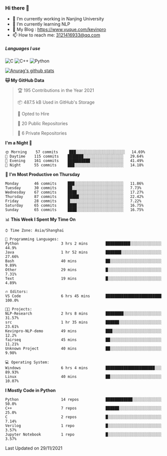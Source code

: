 ### Hi there 👋

- 🔭 I’m currently working in Nanjing University
- 🌱 I’m currently learning NLP
- 👯 My Blog : https://www.yuque.com/kevinpro
- 📫 How to reach me: 3121416933@qq.com

##### Languages I use
![C](https://img.shields.io/badge/-C-000000?style=flat&logo=c)
![C++](https://img.shields.io/badge/-C++-000000?style=flat&logo=c%2B%2B)
![Python](https://img.shields.io/badge/-Python-000000?style=flat&logo=python)

[![Anurag's github stats](https://github-readme-stats.vercel.app/api?username=Ricardokevins)](https://github.com/anuraghazra/github-readme-stats)

<!--START_SECTION:waka-->
**🐱 My GitHub Data** 

> 🏆 195 Contributions in the Year 2021
 > 
> 📦 487.5 kB Used in GitHub's Storage 
 > 
> 💼 Opted to Hire
 > 
> 📜 20 Public Repositories 
 > 
> 🔑 6 Private Repositories  
 > 
**I'm a Night 🦉** 

```text
🌞 Morning    57 commits     ███░░░░░░░░░░░░░░░░░░░░░░   14.69% 
🌆 Daytime    115 commits    ███████░░░░░░░░░░░░░░░░░░   29.64% 
🌃 Evening    161 commits    ██████████░░░░░░░░░░░░░░░   41.49% 
🌙 Night      55 commits     ███░░░░░░░░░░░░░░░░░░░░░░   14.18%

```
📅 **I'm Most Productive on Thursday** 

```text
Monday       46 commits     ███░░░░░░░░░░░░░░░░░░░░░░   11.86% 
Tuesday      30 commits     ██░░░░░░░░░░░░░░░░░░░░░░░   7.73% 
Wednesday    67 commits     ████░░░░░░░░░░░░░░░░░░░░░   17.27% 
Thursday     87 commits     █████░░░░░░░░░░░░░░░░░░░░   22.42% 
Friday       28 commits     █░░░░░░░░░░░░░░░░░░░░░░░░   7.22% 
Saturday     65 commits     ████░░░░░░░░░░░░░░░░░░░░░   16.75% 
Sunday       65 commits     ████░░░░░░░░░░░░░░░░░░░░░   16.75%

```


📊 **This Week I Spent My Time On** 

```text
⌚︎ Time Zone: Asia/Shanghai

💬 Programming Languages: 
Python                   3 hrs 2 mins        ███████████░░░░░░░░░░░░░░   44.9% 
Java                     1 hr 52 mins        ███████░░░░░░░░░░░░░░░░░░   27.66% 
Bash                     40 mins             ██░░░░░░░░░░░░░░░░░░░░░░░   9.89% 
Other                    29 mins             █░░░░░░░░░░░░░░░░░░░░░░░░   7.31% 
Text                     19 mins             █░░░░░░░░░░░░░░░░░░░░░░░░   4.89%

🔥 Editors: 
VS Code                  6 hrs 45 mins       █████████████████████████   100.0%

🐱‍💻 Projects: 
NLP-Research             2 hrs 8 mins        ████████░░░░░░░░░░░░░░░░░   31.57% 
src                      1 hr 35 mins        ██████░░░░░░░░░░░░░░░░░░░   23.61% 
Kevinpro-NLP-demo        49 mins             ███░░░░░░░░░░░░░░░░░░░░░░   12.2% 
fairseq                  45 mins             ██░░░░░░░░░░░░░░░░░░░░░░░   11.21% 
Unknown Project          40 mins             ██░░░░░░░░░░░░░░░░░░░░░░░   9.98%

💻 Operating System: 
Windows                  6 hrs 4 mins        ██████████████████████░░░   89.93% 
Linux                    40 mins             ██░░░░░░░░░░░░░░░░░░░░░░░   10.07%

```

**I Mostly Code in Python** 

```text
Python                   14 repos            ████████████░░░░░░░░░░░░░   50.0% 
C++                      7 repos             ██████░░░░░░░░░░░░░░░░░░░   25.0% 
C                        2 repos             █░░░░░░░░░░░░░░░░░░░░░░░░   7.14% 
Verilog                  1 repo              █░░░░░░░░░░░░░░░░░░░░░░░░   3.57% 
Jupyter Notebook         1 repo              █░░░░░░░░░░░░░░░░░░░░░░░░   3.57%

```



 Last Updated on 29/11/2021
<!--END_SECTION:waka-->
